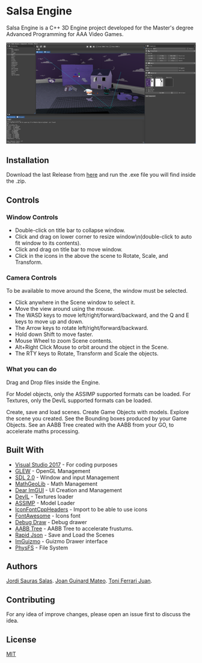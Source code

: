  # Salsa Engine

Salsa Engine is a C++ 3D Engine project developed for the Master's degree Advanced Programming for AAA Video Games.

![Screenshot](Source/screenshot/screenshot.png)

## Installation

Download the last Release from [here](https://github.com/Kibium/SalsaEngine) and run the .exe file you will find inside the .zip.


## Controls


### Window Controls 
* Double-click on title bar to collapse window.
* Click and drag on lower corner to resize window\n(double-click to auto fit window to its contents).
* Click and drag on title bar to move window.
* Click in the icons in the above the scene to Rotate, Scale, and Transform.

### Camera Controls
To be available to move around the Scene, the window must be selected.
* Click anywhere in the Scene window to select it.
* Move the view around using the mouse.
* The WASD keys to move left/right/forward/backward, and the Q and E keys to move up and down.
* The Arrow keys to rotate left/right/forward/backward.
* Hold down Shift to move faster.
* Mouse Wheel to zoom Scene contents.
* Alt+Right Click Mouse to orbit around the object in the Scene.
* The RTY keys to Rotate, Transform and Scale the objects.

### What you can do
Drag and Drop files inside the Engine.

For Model objects, only the ASSIMP supported formats can be loaded.
For Textures, only the DevIL supported formats can be loaded.

Create, save and load scenes.
Create Game Objects with models.
Explore the scene you created.
See the Bounding boxes produced by your Game Objects.
See an AABB Tree created with the AABB from your GO, to accelerate maths processing.


## Built With

* [Visual Studio 2017](https://visualstudio.microsoft.com/es/vs/) - For coding purposes
* [GLEW](http://glew.sourceforge.net/) - OpenGL Management
* [SDL 2.0](https://www.libsdl.org/index.php) - Window and input Management
* [MathGeoLib](https://github.com/juj/MathGeoLib) - Math Management
* [Dear ImGUI](https://github.com/ocornut/imgui) - UI Creation and Management
* [DevIL](http://openil.sourceforge.net/) - Textures loader
* [ASSIMP](https://github.com/assimp/assimp) - Model Loader
* [IconFontCppHeaders](https://github.com/juliettef/IconFontCppHeaders) - Import to be able to use icons
* [FontAwesome](https://fontawesome.com/) - Icons font
* [Debug Draw](https://github.com/glampert/debug-draw/blob/master/debug_draw.hpp) - Debug drawer
* [AABB Tree](https://www.azurefromthetrenches.com/introductory-guide-to-aabb-tree-collision-detection/) - AABB Tree to accelerate frustums.
* [Rapid Json](https://github.com/Tencent/rapidjson/) - Save and Load the Scenes
* [ImGuizmo](https://github.com/CedricGuillemet/ImGuizmo) - Guizmo Drawer interface
* [PhysFS](http://icculus.org/physfs/) - File System

## Authors
[Jordi Sauras Salas](http://www.github.com/JorxSS).  [Joan Guinard Mateo](https://github.com/JoanStinson).  [Toni Ferrari Juan](https://github.com/Kibium).

## Contributing
For any idea of improve changes, please open an issue first to discuss the idea.


## License
[MIT](https://choosealicense.com/licenses/mit/)
